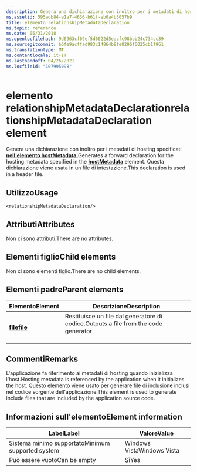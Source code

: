 ```yaml
---
description: Genera una dichiarazione con inoltro per i metadati di hosting specificati nell'elemento hostMetadata.
ms.assetid: 595adb84-e1a7-4636-b61f-eb0a4b3057b9
title: elemento relationshipMetadataDeclaration
ms.topic: reference
ms.date: 05/31/2018
ms.openlocfilehash: 9d6963cf69ef5d6622d5eacfc98bbb24c734cc39
ms.sourcegitcommit: b6fe9acffad983c14864b8fe0296f6025cb1f961
ms.translationtype: MT
ms.contentlocale: it-IT
ms.lasthandoff: 04/26/2021
ms.locfileid: "107995098"
---
```

# <a name="relationshipmetadatadeclaration-element"></a><span data-ttu-id="5dd0a-103">elemento relationshipMetadataDeclaration</span><span class="sxs-lookup"><span data-stu-id="5dd0a-103">relationshipMetadataDeclaration element</span></span>

<span data-ttu-id="5dd0a-104">Genera una dichiarazione con inoltro per i metadati di hosting specificati [**nell'elemento hostMetadata.**](hostmetadata.md)</span><span class="sxs-lookup"><span data-stu-id="5dd0a-104">Generates a forward declaration for the hosting metadata specified in the [**hostMetadata**](hostmetadata.md) element.</span></span> <span data-ttu-id="5dd0a-105">Questa dichiarazione viene usata in un file di intestazione.</span><span class="sxs-lookup"><span data-stu-id="5dd0a-105">This declaration is used in a header file.</span></span>

## <a name="usage"></a><span data-ttu-id="5dd0a-106">Utilizzo</span><span class="sxs-lookup"><span data-stu-id="5dd0a-106">Usage</span></span>

``` syntax
<relationshipMetadataDeclaration/>
```

## <a name="attributes"></a><span data-ttu-id="5dd0a-107">Attributi</span><span class="sxs-lookup"><span data-stu-id="5dd0a-107">Attributes</span></span>

<span data-ttu-id="5dd0a-108">Non ci sono attributi.</span><span class="sxs-lookup"><span data-stu-id="5dd0a-108">There are no attributes.</span></span>

## <a name="child-elements"></a><span data-ttu-id="5dd0a-109">Elementi figlio</span><span class="sxs-lookup"><span data-stu-id="5dd0a-109">Child elements</span></span>

<span data-ttu-id="5dd0a-110">Non ci sono elementi figlio.</span><span class="sxs-lookup"><span data-stu-id="5dd0a-110">There are no child elements.</span></span>

## <a name="parent-elements"></a><span data-ttu-id="5dd0a-111">Elementi padre</span><span class="sxs-lookup"><span data-stu-id="5dd0a-111">Parent elements</span></span>



| <span data-ttu-id="5dd0a-112">Elemento</span><span class="sxs-lookup"><span data-stu-id="5dd0a-112">Element</span></span>                         | <span data-ttu-id="5dd0a-113">Descrizione</span><span class="sxs-lookup"><span data-stu-id="5dd0a-113">Description</span></span>                                                    |
|---------------------------------|----------------------------------------------------------------|
| [<span data-ttu-id="5dd0a-114">**ﬁle**</span><span class="sxs-lookup"><span data-stu-id="5dd0a-114">**file**</span></span>](file.md)<br/> | <span data-ttu-id="5dd0a-115">Restituisce un file dal generatore di codice.</span><span class="sxs-lookup"><span data-stu-id="5dd0a-115">Outputs a file from the code generator.</span></span><br/> <br/> |



## <a name="remarks"></a><span data-ttu-id="5dd0a-116">Commenti</span><span class="sxs-lookup"><span data-stu-id="5dd0a-116">Remarks</span></span>

<span data-ttu-id="5dd0a-117">L'applicazione fa riferimento ai metadati di hosting quando inizializza l'host.</span><span class="sxs-lookup"><span data-stu-id="5dd0a-117">Hosting metadata is referenced by the application when it initializes the host.</span></span> <span data-ttu-id="5dd0a-118">Questo elemento viene usato per generare file di inclusione inclusi nel codice sorgente dell'applicazione.</span><span class="sxs-lookup"><span data-stu-id="5dd0a-118">This element is used to generate include files that are included by the application source code.</span></span>

## <a name="element-information"></a><span data-ttu-id="5dd0a-119">Informazioni sull'elemento</span><span class="sxs-lookup"><span data-stu-id="5dd0a-119">Element information</span></span>



| <span data-ttu-id="5dd0a-120">Label</span><span class="sxs-lookup"><span data-stu-id="5dd0a-120">Label</span></span> | <span data-ttu-id="5dd0a-121">Valore</span><span class="sxs-lookup"><span data-stu-id="5dd0a-121">Value</span></span> |
|-------------------------------------|---------------|
| <span data-ttu-id="5dd0a-122">Sistema minimo supportato</span><span class="sxs-lookup"><span data-stu-id="5dd0a-122">Minimum supported system</span></span><br/> | <span data-ttu-id="5dd0a-123">Windows Vista</span><span class="sxs-lookup"><span data-stu-id="5dd0a-123">Windows Vista</span></span> |
| <span data-ttu-id="5dd0a-124">Può essere vuoto</span><span class="sxs-lookup"><span data-stu-id="5dd0a-124">Can be empty</span></span>                        | <span data-ttu-id="5dd0a-125">Sì</span><span class="sxs-lookup"><span data-stu-id="5dd0a-125">Yes</span></span>           |



 

 




